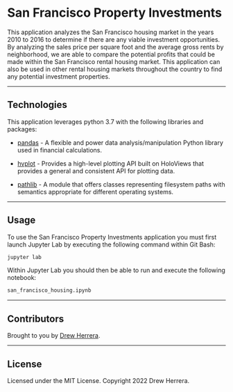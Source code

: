 # San Francisco Property Investments
This application analyzes the San Francisco housing market in the years 2010 to 2016 to determine if there are any viable investment opportunities.  By analyzing the sales price per square foot and the average gross rents by neighborhood, we are able to compare the potential profits that could be made within the San Francisco rental housing market.  This application can also be used in other rental housing markets throughout the country to find any potential investment properties.

---

## Technologies

This application leverages python 3.7 with the following libraries and packages:

* [pandas](https://github.com/pandas-dev/pandas) - A flexible and power data analysis/manipulation Python library used in financial calculations.

* [hvplot](https://pyviz-dev.github.io/hvplot/user_guide/Introduction.html) - Provides a high-level plotting API built on HoloViews that provides a general and consistent API for plotting data.

* [pathlib](https://docs.python.org/3/library/pathlib.html) - A module that offers classes representing filesystem paths with semantics appropriate for different operating systems.

---

## Usage

To use the San Francisco Property Investments application you must first launch Jupyter Lab by executing the following command within Git Bash:

```python
jupyter lab
```

Within Jupyter Lab you should then be able to run and execute the following notebook:

``` python
san_francisco_housing.ipynb
```

---

## Contributors

Brought to you by [Drew Herrera](https://www.linkedin.com/in/andrewjherrera).

---

## License

Licensed under the MIT License. Copyright 2022 Drew Herrera.
